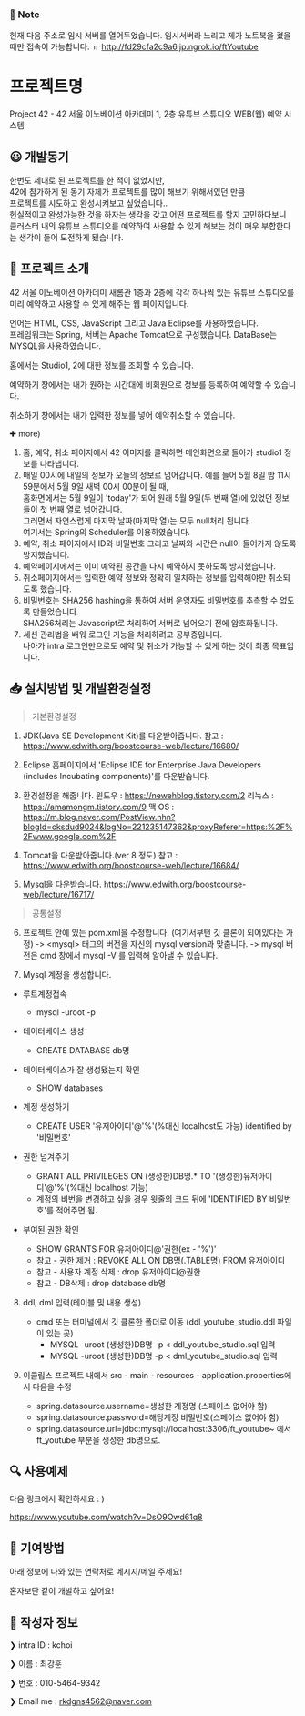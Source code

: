 ### &#128276; Note

현재 다음 주소로 임시 서버를 열어두었습니다.
임시서버라 느리고 제가 노트북을 켰을 때만 접속이 가능합니다. ㅠ
http://fd29cfa2c9a6.jp.ngrok.io/ftYoutube

# 프로젝트명

Project 42 - 42 서울 이노베이션 아카데미 1, 2층 유튜브 스튜디오 WEB(웹) 예약 시스템

## &#128515; 개발동기

한번도 제대로 된 프로젝트를 한 적이 없었지만,   
42에 참가하게 된 동기 자체가 프로젝트를 많이 해보기 위해서였던 만큼   
프로젝트를 시도하고 완성시켜보고 싶었습니다..   
현실적이고 완성가능한 것을 하자는 생각을 갖고 어떤 프로젝트를 할지 고민하다보니   
클러스터 내의 유튜브 스튜디오를 예약하여 사용할 수 있게 해보는 것이 매우 부합한다는 생각이 들어 도전하게 됐습니다.   

## &#128588; 프로젝트 소개

42 서울 이노베이션 아카데미 새롬관 1층과 2층에 각각 하나씩 있는 유튜브 스튜디오를 미리 예약하고 사용할 수 있게 해주는 웹 페이지입니다.

언어는 HTML, CSS, JavaScript 그리고 Java Eclipse를 사용하였습니다.  
프레임워크는 Spring, 서버는 Apache Tomcat으로 구성했습니다.
DataBase는 MYSQL을 사용하였습니다.

홈에서는 Studio1, 2에 대한 정보를 조회할 수 있습니다.

예약하기 창에서는 내가 원하는 시간대에 비회원으로 정보를 등록하여 예약할 수 있습니다.

취소하기 창에서는 내가 입력한 정보를 넣어 예약취소할 수 있습니다.

&#10010; more)

1. 홈, 예약, 취소 페이지에서 42 이미지를 클릭하면 메인화면으로 돌아가 studio1 정보를 나타냅니다.
2. 매일 00시에 내일의 정보가 오늘의 정보로 넘어갑니다.
예를 들어 5월 8일 밤 11시 59분에서 5월 9일 새벽 00시 00분이 될 때,   
홈화면에서는 5월 9일이 'today'가 되어 원래 5월 9일(두 번째 열)에 있었던 정보들이 첫 번째 열로 넘어갑니다.   
그러면서 자연스럽게 마지막 날짜(마지막 열)는 모두 null처리 됩니다.   
여기서는 Spring의 Scheduler를 이용하였습니다.   
3. 예약, 취소 페이지에서 ID와 비밀번호 그리고 날짜와 시간은 null이 들어가지 않도록 방지했습니다.
4. 예약페이지에서는 이미 예약된 공간을 다시 예약하지 못하도록 방지했습니다.
5. 취소페이지에서는 입력한 예약 정보와 정확히 일치하는 정보를 입력해야만 취소되도록 했습니다.
6. 비밀번호는 SHA256 hashing을 통하여 서버 운영자도 비밀번호를 추측할 수 없도록 만들었습니다.   
SHA256처리는 Javascript로 처리하여 서버로 넘어오기 전에 암호화됩니다.
7. 세션 관리법을 배워 로그인 기능을 처리하려고 공부중입니다.   
나아가 intra 로그인만으로도 예약 및 취소가 가능할 수 있게 하는 것이 최종 목표입니다.

## &#128229; 설치방법 및 개발환경설정

> 기본환경설정



1. JDK(Java SE Development Kit)를 다운받아줍니다.
   참고 : https://www.edwith.org/boostcourse-web/lecture/16680/
   
2. Eclipse 홈페이지에서 'Eclipse IDE for Enterprise Java Developers (includes Incubating components)'를 다운받습니다.

3.  환경설정을 해줍니다.
   윈도우 : https://newehblog.tistory.com/2
   리눅스 : https://amamongm.tistory.com/9
   맥 OS : https://m.blog.naver.com/PostView.nhn?blogId=cksdud9024&logNo=221235147362&proxyReferer=https:%2F%2Fwww.google.com%2F
   
4. Tomcat을 다운받아줍니다.(ver 8 정도)
   참고 : https://www.edwith.org/boostcourse-web/lecture/16684/
   
5. Mysql을 다운받습니다. 
   https://www.edwith.org/boostcourse-web/lecture/16717/

> 공통설정

6. 프로젝트 안에 있는 pom.xml을 수정합니다.  (여기서부턴 깃 클론이 되어있다는 가정)
   -> \<mysql\> 태그의 버전을 자신의 mysql version과 맞춥니다.
   -> mysql 버전은 cmd 창에서 mysql -V 를 입력해 알아낼 수 있습니다.
   
7. Mysql 계정을 생성합니다.

- 루트계정접속
  - mysql -uroot -p
- 데이터베이스 생성
  - CREATE DATABASE db명 
- 데이터베이스가 잘 생성됐는지 확인
  - SHOW databases
- 계정 생성하기
  - CREATE USER '유저아이디'@'%'(%대신 localhost도 가능) identified by '비밀번호'

- 권한 넘겨주기

  - GRANT ALL PRIVILEGES ON (생성한)DB명.* TO '(생성한)유저아이디'@'%'(%대신 localhost 가능)
  - 계정의 비번을 변경하고 싶을 경우 윗줄의 코드 뒤에 'IDENTIFIED BY 비밀번호'를 적어주면 됨.

- 부여된 권한 확인

  - SHOW GRANTS FOR 유저아이디@'권한(ex - '%')'

  * 참고 - 권한 제거 : REVOKE ALL ON DB명(.TABLE명) FROM 유저아이디
  * 참고 - 사용자 계정 삭제 : drop 유저아이디@권한
  * 참고 - DB삭제 : drop database db명

8. ddl, dml 입력(테이블 및 내용 생성)
   * cmd 또는 터미널에서 깃 클론한 폴더로 이동 (ddl_youtube_studio.ddl 파일이 있는 곳)
     * MYSQL -uroot (생성한)DB명 -p < ddl_youtube_studio.sql 입력
     * MYSQL -uroot (생성한)DB명 -p < dml_youtube_studio.sql 입력
     
9. 이클립스 프로젝트 내에서 src - main - resources - application.properties에서 다음을 수정
   * spring.datasource.username=생성한 계정명 (스페이스 없어야 함)
   * spring.datasource.password=해당계정 비밀번호(스페이스 없어야 함)
   * spring.datasource.url=jdbc:mysql://localhost:3306/ft_youtube~ 에서 ft_youtube 부분을 생성한 db명으로.
   



## &#128269; 사용예제

다음 링크에서 확인하세요 : )

https://www.youtube.com/watch?v=DsO9Owd61q8



## &#128243; 기여방법

아래 정보에 나와 있는 연락처로 메시지/메일 주세요!

혼자보단 같이 개발하고 싶어요!



## &#128583; 작성자 정보

&#10095;	 intra ID : kchoi

&#10095;	 이름 : 최강훈

&#10095;	 번호 : 010-5464-9342

&#10095;	 Email me : rkdgns4562@naver.com





